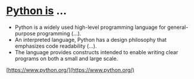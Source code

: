 # [Python is](https://en.wikipedia.org/wiki/Python_(programming_language)) ...

- Python is a widely used high-level programming language for general-purpose programming (...).
- An interpreted language, Python has a design philosophy that emphasizes code readability (...).
- The language provides constructs intended to enable writing clear programs on both a small and large scale.

[https://www.python.org/](https://www.python.org/)
